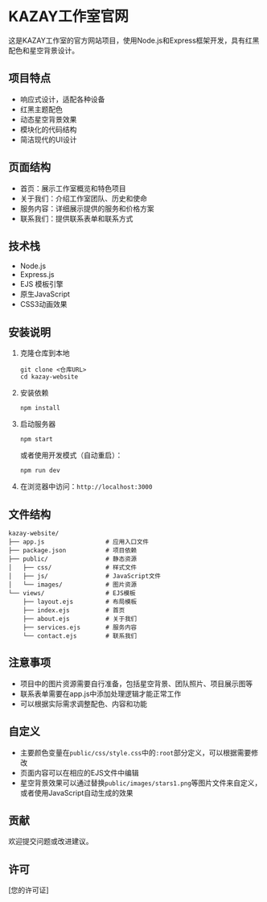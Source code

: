 # KAZAY工作室官网

这是KAZAY工作室的官方网站项目，使用Node.js和Express框架开发，具有红黑配色和星空背景设计。

## 项目特点

- 响应式设计，适配各种设备
- 红黑主题配色
- 动态星空背景效果
- 模块化的代码结构
- 简洁现代的UI设计

## 页面结构

- 首页：展示工作室概览和特色项目
- 关于我们：介绍工作室团队、历史和使命
- 服务内容：详细展示提供的服务和价格方案
- 联系我们：提供联系表单和联系方式

## 技术栈

- Node.js
- Express.js
- EJS 模板引擎
- 原生JavaScript
- CSS3动画效果

## 安装说明

1. 克隆仓库到本地
   ```
   git clone <仓库URL>
   cd kazay-website
   ```

2. 安装依赖
   ```
   npm install
   ```

3. 启动服务器
   ```
   npm start
   ```
   或者使用开发模式（自动重启）：
   ```
   npm run dev
   ```

4. 在浏览器中访问：`http://localhost:3000`

## 文件结构

```
kazay-website/
├── app.js                 # 应用入口文件
├── package.json           # 项目依赖
├── public/                # 静态资源
│   ├── css/               # 样式文件
│   ├── js/                # JavaScript文件
│   └── images/            # 图片资源
└── views/                 # EJS模板
    ├── layout.ejs         # 布局模板
    ├── index.ejs          # 首页
    ├── about.ejs          # 关于我们
    ├── services.ejs       # 服务内容
    └── contact.ejs        # 联系我们
```

## 注意事项

- 项目中的图片资源需要自行准备，包括星空背景、团队照片、项目展示图等
- 联系表单需要在app.js中添加处理逻辑才能正常工作
- 可以根据实际需求调整配色、内容和功能

## 自定义

- 主要颜色变量在`public/css/style.css`中的`:root`部分定义，可以根据需要修改
- 页面内容可以在相应的EJS文件中编辑
- 星空背景效果可以通过替换`public/images/stars1.png`等图片文件来自定义，或者使用JavaScript自动生成的效果

## 贡献

欢迎提交问题或改进建议。

## 许可

[您的许可证] 